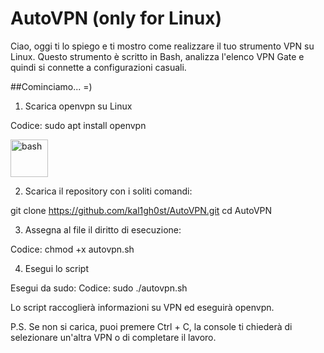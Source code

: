 # AutoVPN (only for Linux)
Ciao, oggi ti lo spiego e ti mostro come realizzare il tuo strumento VPN su Linux.
Questo strumento è scritto in Bash, analizza l'elenco VPN Gate e quindi si connette a configurazioni casuali.

##Cominciamo... =)

1. Scarica openvpn su Linux

Codice:
sudo apt install openvpn

<p align="left">
    <img src="https://cdn.jsdelivr.net/gh/devicons/devicon/icons/bash/bash-original.svg" alt="bash" width="60" height="60"/>
    </p>

2. Scarica il repository con i soliti comandi:

git clone https://github.com/kal1gh0st/AutoVPN.git
cd AutoVPN

3. Assegna al file il diritto di esecuzione:

Codice:
chmod +x autovpn.sh

4. Esegui lo script

Esegui da sudo:
Codice:
sudo ./autovpn.sh

Lo script raccoglierà informazioni su VPN ed eseguirà openvpn.

P.S. Se non si carica, puoi premere Ctrl + C, la console ti chiederà di selezionare un'altra VPN o di completare il lavoro.

